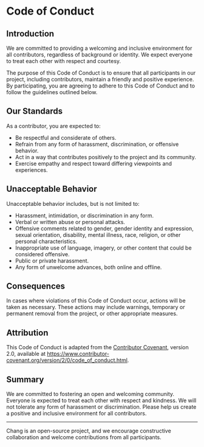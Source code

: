 # Code of Conduct

## Introduction

We are committed to providing a welcoming and inclusive environment for all contributors, regardless of background or identity. We expect everyone to treat each other with respect and courtesy.

The purpose of this Code of Conduct is to ensure that all participants in our project, including contributors, maintain a friendly and positive experience. By participating, you are agreeing to adhere to this Code of Conduct and to follow the guidelines outlined below.

## Our Standards

As a contributor, you are expected to:

- Be respectful and considerate of others.
- Refrain from any form of harassment, discrimination, or offensive behavior.
- Act in a way that contributes positively to the project and its community.
- Exercise empathy and respect toward differing viewpoints and experiences.

## Unacceptable Behavior

Unacceptable behavior includes, but is not limited to:

- Harassment, intimidation, or discrimination in any form.
- Verbal or written abuse or personal attacks.
- Offensive comments related to gender, gender identity and expression, sexual orientation, disability, mental illness, race, religion, or other personal characteristics.
- Inappropriate use of language, imagery, or other content that could be considered offensive.
- Public or private harassment.
- Any form of unwelcome advances, both online and offline.

## Consequences

In cases where violations of this Code of Conduct occur, actions will be taken as necessary. These actions may include warnings, temporary or permanent removal from the project, or other appropriate measures.

## Attribution

This Code of Conduct is adapted from the [Contributor Covenant](https://www.contributor-covenant.org/), version 2.0, available at https://www.contributor-covenant.org/version/2/0/code_of_conduct.html.

## Summary

We are committed to fostering an open and welcoming community. Everyone is expected to treat each other with respect and kindness. We will not tolerate any form of harassment or discrimination. Please help us create a positive and inclusive environment for all contributors.

---

Chang is an open-source project, and we encourage constructive collaboration and welcome contributions from all participants.
